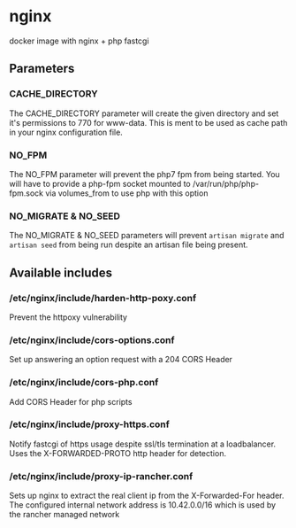 # nginx
docker image with nginx + php fastcgi

## Parameters
### CACHE\_DIRECTORY
The CACHE\_DIRECTORY parameter will create the given directory and set it's
permissions to 770 for www-data. This is ment to be used as cache path in your
nginx configuration file.
### NO\_FPM
The NO\_FPM parameter will prevent the php7 fpm from being started. You will
have to provide a php-fpm socket mounted to /var/run/php/php-fpm.sock via
volumes\_from to use php with this option
### NO\_MIGRATE & NO\_SEED
The NO\_MIGRATE & NO\_SEED parameters will prevent `artisan migrate` and
`artisan seed` from being run despite an artisan file being present.

## Available includes
### /etc/nginx/include/harden-http-poxy.conf
Prevent the httpoxy vulnerability
### /etc/nginx/include/cors-options.conf
Set up answering an option request with a 204 CORS Header
### /etc/nginx/include/cors-php.conf
Add CORS Header for php scripts
### /etc/nginx/include/proxy-https.conf
Notify fastcgi of https usage despite ssl/tls termination at a loadbalancer.
Uses the X-FORWARDED-PROTO http header for detection.
### /etc/nginx/include/proxy-ip-rancher.conf
Sets up nginx to extract the real client ip from the X-Forwarded-For header. The
configured internal network address is 10.42.0.0/16 which is used by the rancher
managed network
